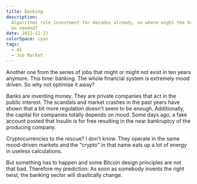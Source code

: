 ```yaml
---
title: Banking
description:
  Algorithms rule investment for decades already, so where might the human brain
  be needed?
date: 2022-11-21
colorSpace: cyan
tags:
  - AI
  - Job Market
---
```


Another one from the series of jobs that might or might not exist in ten years
anymore. This time: banking. The whole financial system is extremely mood
driven. So why not optimise it away?

Banks are inventing money. They are private companies that act in the public
interest. The scandals and market crashes in the past years have shown that a
bit more regulation doesn't seem to be enough. Additionally, the capital for
companies totally depends on mood. Some days ago, a fake account posted that
Insulin is for free resulting in the near bankruptcy of the producing company.

Cryptocurrencies to the rescue? I don't know. They operate in the same
mood-driven markets and the "crypto" in that name eats up a lot of energy in
useless calculations.

But something has to happen and some Bitcoin design principles are not that bad.
Therefore my prediction: As soon as somebody invents the right twist, the
banking sector will drastically change.
